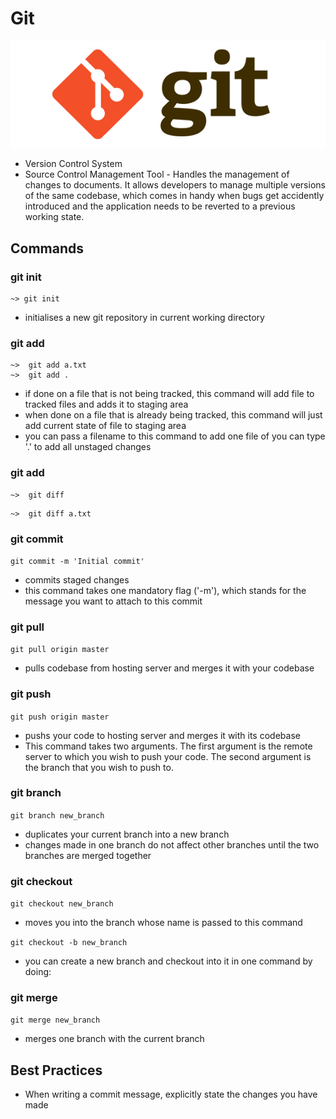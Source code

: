 # Git

![Git](../../assets/images/git.png)

- Version Control System
- Source Control Management Tool - Handles the management of changes to documents. It allows developers to manage multiple versions of the same codebase, which comes in handy when bugs get accidently introduced and the application needs to be reverted to a previous working state.

## Commands

### git init

```
~> git init
```

- initialises a new git repository in current working directory

### git add

```
~>  git add a.txt
~>  git add .
```

- if done on a file that is not being tracked, this command will add file to tracked files and adds it to staging area
- when done on a file that is already being tracked, this command will just add current state of file to staging area
- you can pass a filename to this command to add one file of you can type '.' to add all unstaged changes

### git add

```
~>  git diff
```

```
~>  git diff a.txt
```

### git commit

`git commit -m 'Initial commit'`

- commits staged changes
- this command takes one mandatory flag ('-m'), which stands for the message you want to attach to this commit

### git pull

`git pull origin master`

- pulls codebase from hosting server and merges it with your codebase

### git push

`git push origin master`

- pushs your code to hosting server and merges it with its codebase
- This command takes two arguments. The first argument is the remote server to
 which you wish to push your code. The second argument is the branch that you
 wish to push to.



### git branch

`git branch new_branch`

- duplicates your current branch into a new branch
- changes made in one branch do not affect other branches until the two branches are merged together

### git checkout

`git checkout new_branch`

- moves you into the branch whose name is passed to this command

`git checkout -b new_branch`

- you can create a new branch and checkout into it in one command by doing:


### git merge

`git merge new_branch`

- merges one branch with the current branch


## Best Practices
- When writing a commit message, explicitly state the changes you have made
